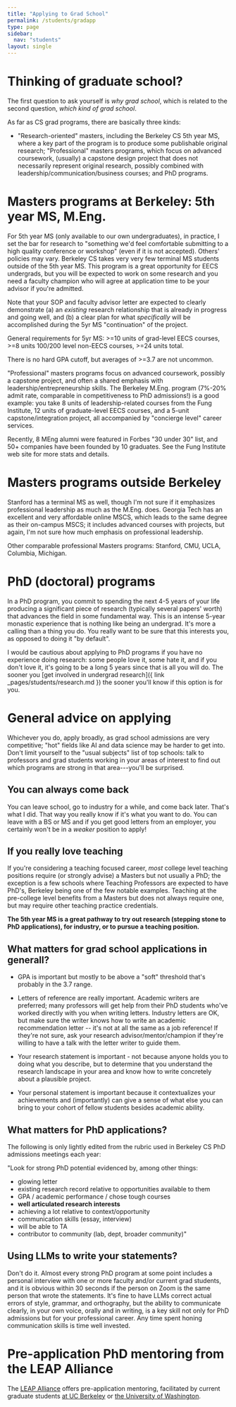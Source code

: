 ```yaml
---
title: "Applying to Grad School"
permalink: /students/gradapp
type: page
sidebar:
  nav: "students"
layout: single
---
```


# Thinking of graduate school?

The first question to ask yourself is _why grad school_, which is
related to the second question, _which kind of grad school_.

As far as CS grad programs, there are basically three kinds: 

* "Research-oriented" masters, including the Berkeley CS 5th year MS, where a key part of the program is to
produce some publishable original research;
"Professional" masters programs, which focus on advanced coursework,
(usually) a capstone design project that does not necessarily
represent original research, possibly combined with
leadership/communication/business courses; and PhD programs.

# Masters programs at Berkeley: 5th year MS, M.Eng.

For 5th year MS (only available to our own undergraduates), 
in practice, I set the bar for research
to "something we'd feel comfortable submitting to a high quality
conference or workshop" (even if it is not accepted).  Others'
policies may vary. 
Berkeley CS takes very very few terminal MS students outside of the
5th year MS.
This program is a great opportunity for EECS undergrads, but you will
be expected to work on some research and you need a faculty champion
who will agree at application time to be your advisor if you're
admitted. 

Note that your SOP and faculty advisor letter are expected to clearly
demonstrate (a) an *existing* research relationship that is already
in progress and going well, and (b) a clear plan for what
*specifically* will be accomplished during the 5yr MS "continuation"
of the project.

General requirements for 5yr MS: >=10 units of grad-level EECS
courses, >=8 units 100/200 level non-EECS courses, >=24 units total.

There is no hard GPA cutoff, but averages of >=3.7 are not uncommon.

"Professional" masters programs focus on advanced coursework, possibly a
capstone project, and often a shared emphasis with
leadership/entrepreneurship skills.  The Berkeley M.Eng. program
(7%-20% admit rate, comparable in competitiveness to PhD admissions!) is a
good example: 
you take 8 units of leadership-related courses from the Fung
Institute, 12 units of graduate-level EECS courses, and a 5-unit
capstone/integration project, all accompanied by "concierge level"
career services. 

Recently, 8 MEng alumni were featured in  Forbes "30 under 30" list,
and 50+ companies have been founded by 10 graduates.  See the Fung
Institute web site for more stats and details.

# Masters programs outside Berkeley

Stanford has a terminal MS as well, though I'm not sure
if it emphasizes professional leadership as much as the M.Eng. does.
Georgia Tech has an excellent and very affordable online MSCS, which
leads to the same degree as their on-campus MSCS; it includes advanced
courses with projects, but again, I'm not sure how much emphasis on
professional leadership.

Other comparable professional Masters programs: Stanford, CMU, UCLA,
Columbia, Michigan. 

# PhD (doctoral) programs

In a PhD program,  you commit to spending the next 4-5 years of
your life producing a significant piece of research (typically several
papers' worth) that advances the field in some fundamental way.  This is an intense
5-year monastic experience that is nothing like being an undergrad. It's more a
calling than a thing you do. You really want to be sure that this
interests you, as opposed to doing it "by default".

I would be cautious about applying to PhD programs if you have no
experience doing research: some people love it, some hate it, and if
you don't love it, it's going to be a long 5 years since that is all you
will do.  The sooner you [get involved in undergrad research]({ link
_pages/students/research.md }) the sooner you'll know if this option
is for you.

# General advice on applying

Whichever you do, apply broadly, as grad school admissions are very
competitive; "hot" fields like AI and data science may
be harder to get into. Don't limit yourself to the "usual subjects"
list of top schools: talk to professors and grad students working in
your areas of interest to find out which programs are strong in that
area---you'll be surprised. 


## You can always come back

You can leave school, go to industry for a while, and come back later.
That's what I did.  That way you really know if it's what you want to
do.  You can leave with a BS or MS and if you get good letters from an
employer, you certainly won't be in a _weaker_ position to apply!

## If you really love teaching

If you're considering a teaching focused career, *most* college level teaching
positions require (or strongly advise) a Masters but not usually a
PhD; the exception is a few schools where Teaching Professors are
expected to have PhD's, Berkeley being one of the few notable
examples.  Teaching at the pre-college level benefits from a Masters
but does not always require one, but may require other teaching
practice credentials.

**The 5th year MS is a great pathway to try out research (stepping
stone to PhD applications), for industry, or to pursue a teaching position.**


## What matters for grad school applications in generall?

* GPA is important but mostly to be above a "soft" threshold that's
probably in the 3.7 range.

* Letters of reference are really important.  Academic writers are
preferred; many professors will get help from their PhD students
who've worked directly with you when writing letters.  Industry
letters are OK, but make sure the writer knows how to write an
academic recommendation letter -- it's not at all the same as a job
reference!  If they're not sure, ask your research
advisor/mentor/champion if they're willing to have a talk with the
letter writer to guide them.

* Your research statement is important - not because anyone holds you
to doing what you describe, but to determine that you understand the
research landscape in your area and know how to write concretely about
a plausible project.  

* Your personal statement is important because it contextualizes your
achievements and (importantly) can give a sense of what else you can
bring to your cohort of fellow students besides academic ability.


## What matters for PhD applications?

The following is only lightly edited from the rubric used in Berkeley CS PhD
admissions meetings each year:

"Look for strong PhD potential evidenced by, among other things:
* glowing letter 
* existing research record relative to opportunities available to them
* GPA / academic performance / chose tough courses
* **well articulated research interests**
* achieving a lot relative to context/opportunity
* communication skills (essay, interview)
* will be able to TA
* contributor to community (lab, dept, broader community)"

##  Using LLMs to write your statements?

Don't do it.  Almost every strong PhD program at some point includes a
personal interview with one or more faculty and/or current grad
students, and it is obvious within 30 seconds if the person on Zoom is
the same person that wrote the statements.  It's fine to have LLMs
correct actual errors of style, grammar, and orthography, but the
ability to communicate clearly, in your own voice, orally and in
writing, is a key skill not only for PhD admissions but for your
professional career.  Any time spent honing communication skills is
time well invested.

# Pre-application PhD mentoring from the LEAP Alliance

The [LEAP Alliance](leapalliance.cmd-it.org) offers pre-application mentoring, facilitated by current graduate students
[at UC Berkeley](https://sites.google.com/berkeley.edu/eaaa/home)
or [the University of Washington](https://www.cs.washington.edu/academics/phd/admissions/pams).
